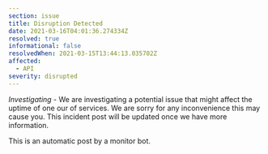 ```yaml
---
section: issue
title: Disruption Detected
date: 2021-03-16T04:01:36.274334Z
resolved: true
informational: false
resolvedWhen: 2021-03-15T13:44:13.035702Z
affected:
  - API
severity: disrupted
---
```

*Investigating* - We are investigating a potential issue that might affect the uptime of one our of services. We are sorry for any inconvenience this may cause you. This incident post will be updated once we have more information.

This is an automatic post by a monitor bot.
        